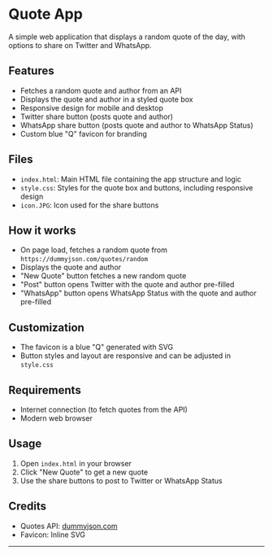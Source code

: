 # Quote App

A simple web application that displays a random quote of the day, with options to share on Twitter and WhatsApp.

## Features
- Fetches a random quote and author from an API
- Displays the quote and author in a styled quote box
- Responsive design for mobile and desktop
- Twitter share button (posts quote and author)
- WhatsApp share button (posts quote and author to WhatsApp Status)
- Custom blue "Q" favicon for branding

## Files
- `index.html`: Main HTML file containing the app structure and logic
- `style.css`: Styles for the quote box and buttons, including responsive design
- `icon.JPG`: Icon used for the share buttons

## How it works
- On page load, fetches a random quote from `https://dummyjson.com/quotes/random`
- Displays the quote and author
- "New Quote" button fetches a new random quote
- "Post" button opens Twitter with the quote and author pre-filled
- "WhatsApp" button opens WhatsApp Status with the quote and author pre-filled

## Customization
- The favicon is a blue "Q" generated with SVG
- Button styles and layout are responsive and can be adjusted in `style.css`

## Requirements
- Internet connection (to fetch quotes from the API)
- Modern web browser

## Usage
1. Open `index.html` in your browser
2. Click "New Quote" to get a new quote
3. Use the share buttons to post to Twitter or WhatsApp Status

## Credits
- Quotes API: [dummyjson.com](https://dummyjson.com/quotes/random)
- Favicon: Inline SVG

---

